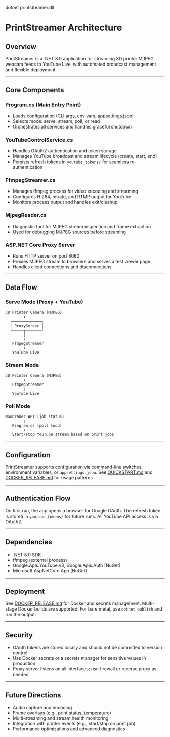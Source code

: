 dotnet printstreamer.dll

# PrintStreamer Architecture

## Overview
PrintStreamer is a .NET 8.0 application for streaming 3D printer MJPEG webcam feeds to YouTube Live, with automated broadcast management and flexible deployment.

---

## Core Components

### Program.cs (Main Entry Point)
- Loads configuration (CLI args, env vars, appsettings.json)
- Selects mode: serve, stream, poll, or read
- Orchestrates all services and handles graceful shutdown

### YouTubeControlService.cs
- Handles OAuth2 authentication and token storage
- Manages YouTube broadcast and stream lifecycle (create, start, end)
- Persists refresh tokens in `youtube_tokens/` for seamless re-authentication

### FfmpegStreamer.cs
- Manages ffmpeg process for video encoding and streaming
- Configures H.264, bitrate, and RTMP output for YouTube
- Monitors process output and handles exit/cleanup

### MjpegReader.cs
- Diagnostic tool for MJPEG stream inspection and frame extraction
- Used for debugging MJPEG sources before streaming

### ASP.NET Core Proxy Server
- Runs HTTP server on port 8080
- Proxies MJPEG stream to browsers and serves a test viewer page
- Handles client connections and disconnections

---

## Data Flow

### Serve Mode (Proxy + YouTube)
```
3D Printer Camera (MJPEG)
        ↓
  ┌─────────────┐
  │ ProxyServer │
  └─────┬───────┘
        │
        ↓
   FfmpegStreamer
        ↓
   YouTube Live
```

### Stream Mode
```
3D Printer Camera (MJPEG)
        ↓
   FfmpegStreamer
        ↓
   YouTube Live
```

### Poll Mode
```
Moonraker API (job status)
        ↓
   Program.cs (poll loop)
        ↓
   Start/stop YouTube stream based on print jobs
```

---

## Configuration

PrintStreamer supports configuration via command-line switches, environment variables, or `appsettings.json`. See [QUICKSTART.md](./QUICKSTART.md) and [DOCKER_RELEASE.md](./DOCKER_RELEASE.md) for usage patterns.

---

## Authentication Flow

On first run, the app opens a browser for Google OAuth. The refresh token is stored in `youtube_tokens/` for future runs. All YouTube API access is via OAuth2.

---

## Dependencies

- .NET 8.0 SDK
- ffmpeg (external process)
- Google.Apis.YouTube.v3, Google.Apis.Auth (NuGet)
- Microsoft.AspNetCore.App (NuGet)

---

## Deployment

See [DOCKER_RELEASE.md](./DOCKER_RELEASE.md) for Docker and secrets management. Multi-stage Docker builds are supported. For bare metal, use `dotnet publish` and run the output.

---

## Security

- OAuth tokens are stored locally and should not be committed to version control
- Use Docker secrets or a secrets manager for sensitive values in production
- Proxy server listens on all interfaces; use firewall or reverse proxy as needed

---

## Future Directions

- Audio capture and encoding
- Frame overlays (e.g., print status, temperature)
- Multi-streaming and stream health monitoring
- Integration with printer events (e.g., start/stop on print job)
- Performance optimizations and advanced diagnostics
